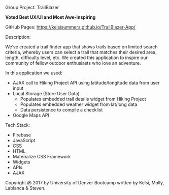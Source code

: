 Group Project: TrailBlazer

<strong>Voted Best UX/UI and Most Awe-Inspiring</strong>

GitHub Pages: https://kelsisummers.github.io/TrailBlazer-App/

Description:

We’ve created a trail finder app that shows trails based on limited search criteria, whereby users can select a trail that matches their desired area, length, difficulty level, etc. We created this application to inspire our community of fellow outdoor enthusiasts who love an adventure.

In this application we used:
  - AJAX call to Hiking Project API using latitude/longitude data from user input
  - Local Storage (Store User Data)
      - Populates embedded trail details widget from Hiking Project
      - Populates embedded weather widget from lat/long data
      - Data persistence to compile a checklist
  - Google Maps API

Tech Stack:
  - Firebase
  - JavaScript
  - CSS
  - HTML
  - Materialize CSS Framework
  - Widgets
  - APIs
  - AJAX

Copyright @ 2017 by University of Denver Bootcamp written by Kelsi, Molly, Lablanca & Steven.
